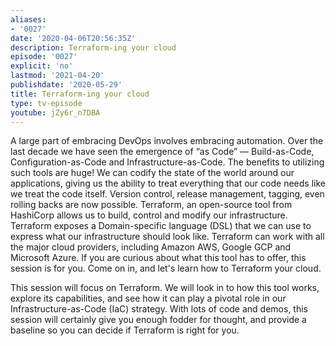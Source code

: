 ```yaml
---
aliases:
- '0027'
date: '2020-04-06T20:56:35Z'
description: Terraform-ing your cloud
episode: '0027'
explicit: 'no'
lastmod: '2021-04-20'
publishdate: '2020-05-29'
title: Terraform-ing your cloud
type: tv-episode
youtube: jZy6r_n7DBA
---
```


A large part of embracing DevOps involves embracing automation. Over the last decade we have seen the emergence of “as Code” — Build-as-Code, Configuration-as-Code and Infrastructure-as-Code. The benefits to utilizing such tools are huge! We can codify the state of the world around our applications, giving us the ability to treat everything that our code needs like we treat the code itself. Version control, release management, tagging, even rolling backs are now possible. Terraform, an open-source tool from HashiCorp allows us to build, control and modify our infrastructure. Terraform exposes a Domain-specific language (DSL) that we can use to express what our infrastructure should look like. Terraform can work with all the major cloud providers, including Amazon AWS, Google GCP and Microsoft Azure. If you are curious about what this tool has to offer, this session is for you. Come on in, and let's learn how to Terraform your cloud.

This session will focus on Terraform. We will look in to how this tool works, explore its capabilities, and see how it can play a pivotal role in our Infrastructure-as-Code (IaC) strategy. With lots of code and demos, this session will certainly give you enough fodder for thought, and provide a baseline so you can decide if Terraform is right for you.